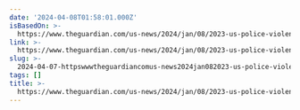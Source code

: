```yaml
---
date: '2024-04-08T01:58:01.000Z'
isBasedOn: >-
  https://www.theguardian.com/us-news/2024/jan/08/2023-us-police-violence-increase-record-deadliest-year-decade#:~:text=The%20group%20recorded%2030%20more,stun%20gun%2C%20beaten%20or%20restrained.
link: >-
  https://www.theguardian.com/us-news/2024/jan/08/2023-us-police-violence-increase-record-deadliest-year-decade#:~:text=The%20group%20recorded%2030%20more,stun%20gun%2C%20beaten%20or%20restrained.
slug: >-
  2024-04-07-httpswwwtheguardiancomus-news2024jan082023-us-police-violence-increase-record-deadliest-year-decadetextthepercent20grouppercent20recordedpercent2030percent20morestunpercent20gunpercent2cpercent20beatenpercent20orpercent20restrained
tags: []
title: >-
  https://www.theguardian.com/us-news/2024/jan/08/2023-us-police-violence-increase-record-deadliest-year-decade#:~:text=The%20group%20recorded%2030%20more,stun%20gun%2C%20beaten%20or%20restrained.
---
```


